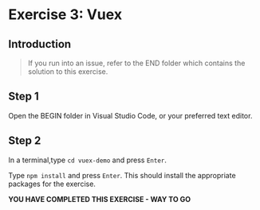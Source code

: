 # Exercise 3: Vuex

## Introduction

> If you run into an issue, refer to the END folder which contains the solution to this exercise.

## Step 1
Open the BEGIN folder in Visual Studio Code, or your preferred text editor.

## Step 2
In a terminal,type `cd vuex-demo` and press `Enter`.

Type `npm install` and press `Enter`.  This should install the appropriate packages for the exercise.

**YOU HAVE COMPLETED THIS EXERCISE - WAY TO GO**